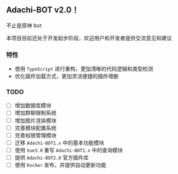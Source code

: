 ## Adachi-BOT v2.0！
不止是原神 bot

本项目目前还处于开发起步阶段，欢迎用户和开发者提供交流意见和建议

### 特性
+ 使用 `TypeScript` 进行重构，更加清晰的代码逻辑和类型检测
+ 优化插件加载方式，更加灵活便捷的插件增删

### TODO
+ [ ] 增加数据库模块
+ [ ] 增加群聊限制系统
+ [ ] 增加图片渲染模块
+ [ ] 完善模块配置系统
+ [ ] 完善权限管理模块
+ [ ] 迁移 `Adachi-BOT1.x` 中的基本功能模块
+ [ ] 使用 `Vue3.0` 重写 `Adachi-BOT1.x` 中的查询模块
+ [ ] 提供 `Adachi-BOT2.0` 官方插件库
+ [ ] 使用 `Docker` 发布，并提供自动更新功能
